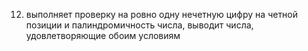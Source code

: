 12. выполняет проверку на ровно одну нечетную цифру на четной позиции и палиндромичность числа, выводит числа, удовлетворяющие обоим условиям
